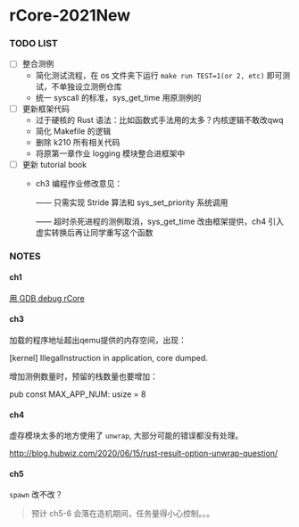 # rCore-2021New

### TODO LIST

- [ ] 整合测例
  - 简化测试流程，在 os 文件夹下运行 `make run TEST=1(or 2, etc)` 即可测试，不单独设立测例仓库
  - 统一 syscall 的标准，sys_get_time 用原测例的
- [ ] 更新框架代码
  - 过于硬核的 Rust 语法：比如函数式手法用的太多？内核逻辑不敢改qwq
  - 简化 Makefile 的逻辑
  - 删除 k210 所有相关代码
  - 将原第一章作业 logging 模块整合进框架中
- [ ] 更新 tutorial book
  - ch3 编程作业修改意见：
  
    —— 只需实现 Stride 算法和 sys_set_priority 系统调用
  
    —— 超时杀死进程的测例取消，sys_get_time 改由框架提供，ch4 引入虚实转换后再让同学重写这个函数

### NOTES

#### ch1

[用 GDB debug rCore](https://rcore-os.github.io/rCore-Tutorial-deploy/docs/pre-lab/gdb.html)

#### ch3

加载的程序地址超出qemu提供的内存空间，出现：

[kernel] IllegalInstruction in application, core dumped.

增加测例数量时，预留的栈数量也要增加：

pub const MAX_APP_NUM: usize = 8

#### ch4

虚存模块太多的地方使用了 `unwrap`, 大部分可能的错误都没有处理。

http://blog.hubwiz.com/2020/06/15/rust-result-option-unwrap-question/

#### ch5

`spawn` 改不改？

> 预计 ch5-6 会落在造机期间，任务量得小心控制。。。
